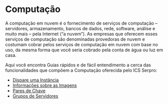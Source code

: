# Computação

A computação em nuvem é o fornecimento de serviços de computação – servidores, armazenamento, bancos de dados, rede, software, análise e muito mais – pela Internet (“a nuvem”). As empresas que oferecem esses serviços de computação são denominadas provedoras de nuvem e costumam cobrar pelos serviços de computação em nuvem com base no uso, da mesma forma que você seria cobrado pela conta de água ou luz em casa.

Aqui você encontra Guias rápidos e de fácil entendimento a cerca das funcionalidades que compõem a Computação oferecida pelo ICS Serpro:

* [Dispare uma Instância](./instancias.md)
* [Informações sobre as Imagens](./imagens.md)
* [Pares de Chave](./pares-de-chave.md)
* [Grupos de Servidores](./grupos-de-servidores.md)

